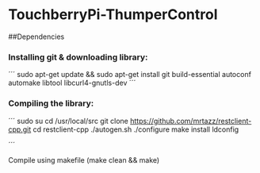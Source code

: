 # TouchberryPi-ThumperControl

##Dependencies

### Installing git & downloading library:
´´´
sudo apt-get update && sudo apt-get install git build-essential autoconf automake libtool libcurl4-gnutls-dev
´´´

### Compiling the library:
´´´
sudo su
cd /usr/local/src
git clone https://github.com/mrtazz/restclient-cpp.git
cd restclient-cpp
./autogen.sh
./configure
make install
ldconfig

´´´



Compile using makefile (make clean && make)
